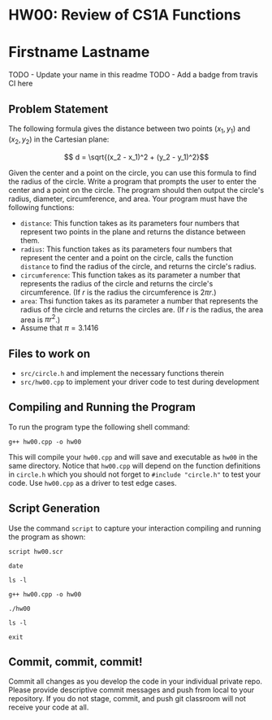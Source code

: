 # HW00: Review of CS1A Functions

# Firstname Lastname

TODO - Update your name in this readme
TODO - Add a badge from travis CI here

## Problem Statement

The following formula gives the distance between two points $(x_1, y_1)$ and $(x_2, y_2)$ in the Cartesian plane:

$$ d = \sqrt{(x_2 - x_1)^2 + (y_2 - y_1)^2}$$

Given the center and a point on the circle, you can use this formula to find the radius of the circle. Write a program that prompts the user to enter the center and a point on the circle. The program should then output the circle's radius, diameter, circumference, and area. Your program must have the following functions:

 - `distance`: This function takes as its parameters four numbers that represent two points in the plane and returns the distance between them.
 -  `radius`: This function takes as its parameters four numbers that represent the center and a point on the circle, calls the function `distance` to find the radius of the circle, and returns the circle's radius.
- `circumference`: This function takes as its parameter a number that represents the radius of the circle and returns the circle's circumference. (If $r$ is the radius the circumference is $2\pi r$.)
- `area`: Thsi function takes as its parameter a number that represents the radius of the circle and returns the circles are. (If $r$ is the radius, the area area is $\pi r^2$.)
- Assume that $\pi = 3.1416$

## Files to work on
- `src/circle.h` and implement the necessary functions therein
- `src/hw00.cpp` to implement your driver code to test during development

## Compiling and Running the Program
To run the program type the following shell command: 

`g++ hw00.cpp -o hw00`

This will compile your `hw00.cpp` and will save and executable as `hw00` in the same directory. Notice that `hw00.cpp` will depend on the function definitions in `circle.h` which you should not forget to `#include "circle.h"` to test your code. Use `hw00.cpp` as a driver to test edge cases.

## Script Generation
Use the command `script` to capture your interaction compiling and running the program as shown:

`script hw00.scr`

`date`

`ls -l`

`g++ hw00.cpp -o hw00`

`./hw00`

`ls -l`

`exit`

## Commit, commit, commit!
Commit all changes as you develop the code in your individual private repo. Please provide descriptive commit messages and push from local to your repository. If you do not stage, commit, and push git classroom will not receive your code at all.


